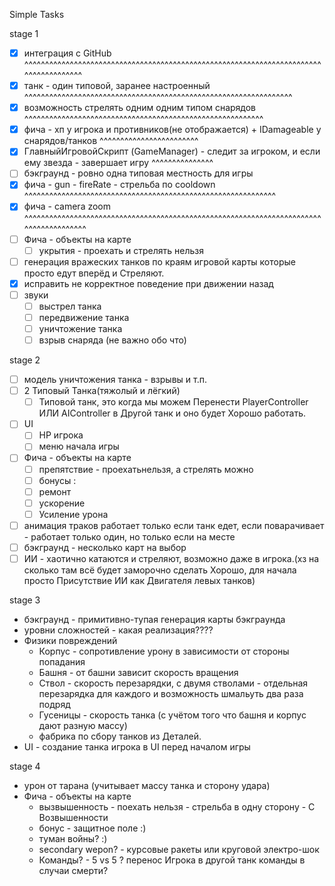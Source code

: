 ﻿Simple Tasks

stage 1
- [x] интеграция с GitHub ^^^^^^^^^^^^^^^^^^^^^^^^^^^^^^^^^^^^^^^^^^^^^^^^^^^^^^^^^^^^^^^^^^^^^^^^^^^^^^^^^^^^^^
- [x] танк - один типовой, заранее настроенный ^^^^^^^^^^^^^^^^^^^^^^^^^^^^^^^^^^^^^^^^^^^^^^^^^^^^^^^^^^^^^^^^^
- [x] возможность стрелять одним одним типом снарядов ^^^^^^^^^^^^^^^^^^^^^^^^^^^^^^^^^^^^^^^^^^^^^^^^^^^^^^^^^^
- [x] фича - хп у игрока и противников(не отображается) + IDamageable у снарядов/танков ^^^^^^^^^^^^^^^^^^^^^^^^
- [x] ГлавныйИгровойСкрипт (GameManager) - следит за игроком, и если ему звезда - завершает игру ^^^^^^^^^^^^^^^
- [ ] бэкграунд - ровно одна типовая местность для игры
- [x] фича - gun - fireRate - стрельба по cooldown ^^^^^^^^^^^^^^^^^^^^^^^^^^^^^^^^^^^^^^^^^^^^^^^^^^^^^^^^^^^^^
- [x] фича - camera zoom ^^^^^^^^^^^^^^^^^^^^^^^^^^^^^^^^^^^^^^^^^^^^^^^^^^^^^^^^^^^^^^^^^^^^^^^^^^^^^^^^^^^^^^^
- [ ] Фича - объекты на карте
  - [ ] укрытия - проехать и стрелять нельзя
- [ ] генерация вражеских танков по краям игровой карты которые просто едут вперёд и Стреляют.
- [x] исправить не корректное поведение при движении назад
- [ ] звуки
  - [ ] выстрел танка 
  - [ ] передвижение танка
  - [ ] уничтожение танка
  - [ ] взрыв снаряда (не важно обо что)

stage 2
- [ ] модель уничтожения танка - взрывы и т.п.
- [ ] 2 Типовый Танка(тяжолый и лёгкий) 
  - [ ] Типовой танк, это когда мы можем Перенести PlayerController ИЛИ AIController в Другой танк и оно будет Хорошо работать.
- [ ] UI
  - [ ] HP игрока
  - [ ] меню начала игры
- [ ] Фича - объекты на карте
  - [ ] препятствие - проехатьнельзя, а стрелять можно
   - [ ] бонусы :
    - [ ] ремонт
    - [ ] ускорение
    - [ ] Усиление урона
- [ ] анимация траков работает только если танк едет, если поварачивает - работает только один, но только если на месте    
- [ ] бэкграунд - несколько карт на выбор
- [ ] ИИ - хаотично катаются и стреляют, возможно даже в игрока.(хз на сколько там всё будет заморочно сделать Хорошо, для начала просто Присутствие ИИ как Двигателя левых танков)

stage 3
- бэкграунд - примитивно-тупая генерация карты бэкграунда
- уровни сложностей - какая реализация????
- Физики повреждений
  - Корпус - сопротивление урону в зависимости от стороны попадания
  - Башня - от башни зависит скорость вращения
  - Ствол - скорость перезарядки, с двумя стволами - отдельная перезарядка для каждого и возможность шмальуть два раза подряд
  - Гусеницы - скорость танка (с учётом того что башня и корпус дают разную массу)
  - фабрика по сбору танков из Деталей.
- UI - создание танка игрока в UI перед началом игры

stage 4
- урон от тарана (учитывает массу танка и сторону удара)
- Фича - объекты на карте 
  - вызвышенность - поехать нельзя - стрельба в одну сторону - С Возвышенности
  - бонус - защитное поле :)
  - туман войны? :)
  - secondary wepon? - курсовые ракеты или круговой электро-шок
  - Команды? - 5 vs 5 ? перенос Игрока в другой танк команды в случаи смерти?
